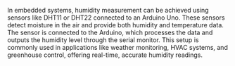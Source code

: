In embedded systems, humidity measurement can be achieved using sensors like DHT11 or DHT22 connected to an Arduino Uno. These sensors detect moisture in the air and provide both humidity and temperature data. The sensor is connected to the Arduino, which processes the data and outputs the humidity level through the serial monitor. This setup is commonly used in applications like weather monitoring, HVAC systems, and greenhouse control, offering real-time, accurate humidity readings.
